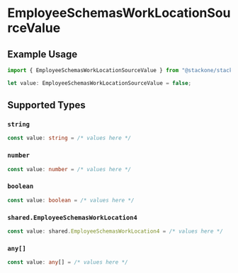 # EmployeeSchemasWorkLocationSourceValue

## Example Usage

```typescript
import { EmployeeSchemasWorkLocationSourceValue } from "@stackone/stackone-client-ts/sdk/models/shared";

let value: EmployeeSchemasWorkLocationSourceValue = false;
```

## Supported Types

### `string`

```typescript
const value: string = /* values here */
```

### `number`

```typescript
const value: number = /* values here */
```

### `boolean`

```typescript
const value: boolean = /* values here */
```

### `shared.EmployeeSchemasWorkLocation4`

```typescript
const value: shared.EmployeeSchemasWorkLocation4 = /* values here */
```

### `any[]`

```typescript
const value: any[] = /* values here */
```

